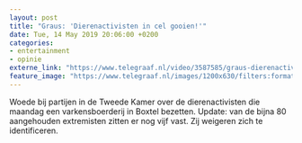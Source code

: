 ```yaml
---
layout: post
title: "Graus: 'Dierenactivisten in cel gooien!'"
date: Tue, 14 May 2019 20:06:00 +0200
categories: 
- entertainment 
- opinie 
externe_link: "https://www.telegraaf.nl/video/3587585/graus-dierenactivisten-in-cel-gooien"
feature_image: "https://www.telegraaf.nl/images/1200x630/filters:format(jpeg):quality(80)/cdn-kiosk-api.telegraaf.nl/074322f0-7673-11e9-89ee-02d1dbdc35d1.jpg"
---
```


<p class="intro">Woede bij partijen in de Tweede Kamer over de dierenactivisten die maandag een varkensboerderij in Boxtel bezetten. Update: van de bijna 80 aangehouden extremisten zitten er nog vijf vast. Zij weigeren zich te identificeren.</p>
